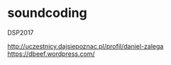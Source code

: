 # soundcoding
DSP2017

http://uczestnicy.dajsiepoznac.pl/profil/daniel-zalega
https://dbeef.wordpress.com/
